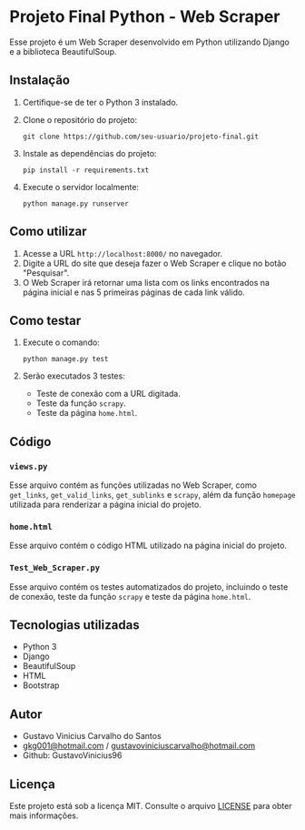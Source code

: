 # Projeto Final Python - Web Scraper

Esse projeto é um Web Scraper desenvolvido em Python utilizando Django e a biblioteca BeautifulSoup.

## Instalação

1. Certifique-se de ter o Python 3 instalado.
2. Clone o repositório do projeto:

   ```
   git clone https://github.com/seu-usuario/projeto-final.git
   ```
3. Instale as dependências do projeto:

   ```
   pip install -r requirements.txt
   ```
4. Execute o servidor localmente:

   ```
   python manage.py runserver
   ```

## Como utilizar

1. Acesse a URL `http://localhost:8000/` no navegador.
2. Digite a URL do site que deseja fazer o Web Scraper e clique no botão "Pesquisar".
3. O Web Scraper irá retornar uma lista com os links encontrados na página inicial e nas 5 primeiras páginas de cada link válido.

## Como testar

1. Execute o comando:

   ```
   python manage.py test
   ```
2. Serão executados 3 testes:
   - Teste de conexão com a URL digitada.
   - Teste da função `scrapy`.
   - Teste da página `home.html`.

## Código

### `views.py`

Esse arquivo contém as funções utilizadas no Web Scraper, como `get_links`, `get_valid_links`, `get_sublinks` e `scrapy`, além da função `homepage` utilizada para renderizar a página inicial do projeto.

### `home.html`

Esse arquivo contém o código HTML utilizado na página inicial do projeto.

### `Test_Web_Scraper.py`

Esse arquivo contém os testes automatizados do projeto, incluindo o teste de conexão, teste da função `scrapy` e teste da página `home.html`.

## Tecnologias utilizadas

- Python 3
- Django
- BeautifulSoup
- HTML
- Bootstrap

## Autor

- Gustavo Vinicius Carvalho do Santos
- gkg001@hotmail.com / gustavoviniciuscarvalho@hotmail.com
- Github: GustavoVinicius96

## Licença

Este projeto está sob a licença MIT. Consulte o arquivo [LICENSE](LICENSE) para obter mais informações.

